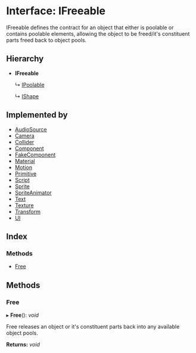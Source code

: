 
# Interface: IFreeable

IFreeable defines the contract for an object that either is poolable or contains poolable elements, allowing the
object to be freed/it's constituent parts freed back to object pools.

## Hierarchy

* **IFreeable**

  ↳ [IPoolable](ipoolable.md)

  ↳ [IShape](ishape.md)

## Implemented by

* [AudioSource](../classes/audiosource.md)
* [Camera](../classes/camera.md)
* [Collider](../classes/collider.md)
* [Component](../classes/component.md)
* [FakeComponent](../classes/fakecomponent.md)
* [Material](../classes/material.md)
* [Motion](../classes/motion.md)
* [Primitive](../classes/primitive.md)
* [Script](../classes/script.md)
* [Sprite](../classes/sprite.md)
* [SpriteAnimator](../classes/spriteanimator.md)
* [Text](../classes/text.md)
* [Texture](../classes/texture.md)
* [Transform](../classes/transform.md)
* [UI](../classes/ui.md)

## Index

### Methods

* [Free](ifreeable.md#free)

## Methods

###  Free

▸ **Free**(): *void*

Free releases an object or it's constituent parts back into any available object pools.

**Returns:** *void*
